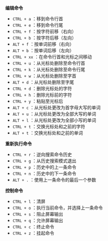 
**编辑命令**

- `CTRL + a` ：移到命令行首
- `CTRL + e` ：移到命令行尾
- `CTRL + f` ：按字符前移（右向）
- `CTRL + b` ：按字符后移（左向）
- `ALT + f` ：按单词前移（右向）
- `ALT + b` ：按单词后移（左向）
- `CTRL + xx` ：在命令行首和光标之间移动
- `CTRL + u` ：从光标处删除至命令行首
- `CTRL + k` ：从光标处删除至命令行尾
- `CTRL + w` ：从光标处删除至字首
- `ALT + d` ：从光标处删除至字尾
- `CTRL + d` ：删除光标处的字符
- `CTRL + h` ：删除光标前的字符
- `CTRL + y` ：粘贴至光标后
- `ALT + c` ：从光标处更改为首字母大写的单词
- `ALT + u` ：从光标处更改为全部大写的单词
- `ALT + l` ：从光标处更改为全部小写的单词
- `CTRL + t` ：交换光标处和之前的字符
- `ALT + t` ：交换光标处和之前的单词

**重新执行命令**

- `CTRL + r` ：逆向搜索命令历史
- `CTRL + g` ：从历史搜索模式退出
- `CTRL + p` ：历史中的上一条命令
- `CTRL + n` ：历史中的下一条命令
- `ALT + .` ：使用上一条命令的最后一个参数

**控制命令**

- `CTRL + l` ：清屏
- `CTRL + o` ：执行当前命令，并选择上一条命令
- `CTRL + s` ：阻止屏幕输出
- `CTRL + q` ：允许屏幕输出
- `CTRL + c` ：终止命令
- `CTRL + z` ：挂起命令
